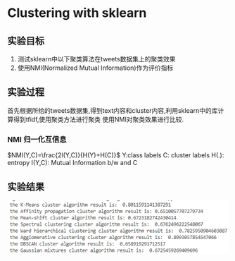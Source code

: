# Clustering with sklearn

## 实验目标

1. 测试sklearn中以下聚类算法在tweets数据集上的聚类效果
2. 使用NMI(Normalized Mutual Information)作为评价指标

## 实验过程

首先根据所给的tweets数据集,得到text内容和cluster内容,利用sklearn中的库计算得到tfidf,使用聚类方法进行聚类
使用NMI对聚类效果进行比较.

### NMI 归一化互信息

$NMI(Y,C)=\frac{2I(Y,C)}{H(Y)+H(C)}$
Y:class labels
C: cluster labels
H(.): entropy
I(Y,C): Mutual Information b/w and C

## 实验结果

![实验结果](image/image.png)
